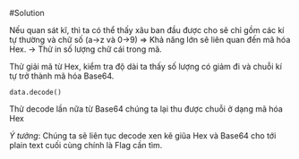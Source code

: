 #Solution

Nếu quan sát kĩ, thì ta có thể thấy xâu ban đầu được cho sẽ chỉ gồm các kí tự thường và chữ số (a->z và 0->9)
=> Khả năng lớn sẽ liên quan đến mã hóa Hex.
-> Thử in số lượng chữ cái trong mã.

Thử giải mã từ Hex, kiểm tra độ dài ta thấy số lượng có giảm đi và chuỗi kí tự trở thành mã hóa Base64.
```
data.decode()
```

Thử decode lần nữa từ Base64 chúng ta lại thu được chuỗi ở dạng mã hóa Hex

*Ý tưởng*: Chúng ta sẽ liên tục decode xen kẽ giũa Hex và Base64 cho tới plain text cuối cùng chính là Flag cần tìm.